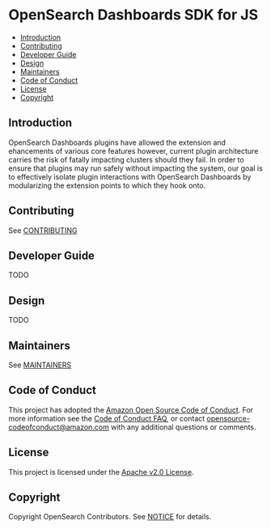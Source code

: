 # OpenSearch Dashboards SDK for JS

- [Introduction](#introduction)
- [Contributing](#contributing)
- [Developer Guide](#developer-guide)
- [Design](#design)
- [Maintainers](#maintainers)
- [Code of Conduct](#code-of-conduct)
- [License](#license)
- [Copyright](#copyright)

## Introduction
OpenSearch Dashboards plugins have allowed the extension and ehancements of various core features however, current plugin architecture carries the risk of fatally impacting clusters should they fail. In order to ensure that plugins may run safely without impacting the system, our goal is to effectively isolate plugin interactions with OpenSearch Dashboards by modularizing the extension points to which they hook onto.

## Contributing
See [CONTRIBUTING](CONTRIBUTING.md)

## Developer Guide
TODO
## Design
TODO

## Maintainers
See [MAINTAINERS](MAINTAINERS.md)

## Code of Conduct

This project has adopted the [Amazon Open Source Code of Conduct](CODE_OF_CONDUCT.md). For more information see the [Code of Conduct FAQ](https://aws.github.io/code-of-conduct-faq), or contact [opensource-codeofconduct@amazon.com](mailto:opensource-codeofconduct@amazon.com) with any additional questions or comments.

## License

This project is licensed under the [Apache v2.0 License](LICENSE).

## Copyright

Copyright OpenSearch Contributors. See [NOTICE](NOTICE) for details.
